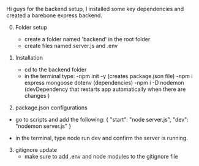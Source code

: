Hi guys for the backend setup, I installed some key dependencies and created a barebone express backend.

0. Folder setup
     - create a folder named 'backend' in the root folder
     - create files named server.js and .env

1. Installation
     - cd to the backend folder
     - in the terminal type:
         -npm init -y (creates package.json file)
         -npm i express mongoose dotenv (dependencies)
         -npm i -D nodemon (devDependency that restarts app automatically when there are changes )


2. package.json configurations

  - go to scripts and add the following:
      {
            "start": "node server.js",
            "dev": "nodemon server.js"
      }
  
  - in the terminal, type node run dev and confirm the server is running.

3. gitignore update
    - make sure to add .env and node modules to the gitignore file